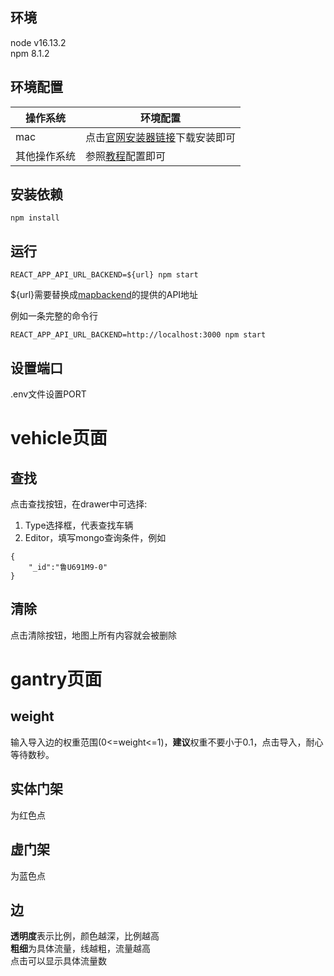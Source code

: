 ## 环境
node v16.13.2  
npm 8.1.2

## 环境配置
|  操作系统   | 环境配置  |
|  -  | -  |
| mac  | 点击[官网安装器链接](https://nodejs.org/dist/v16.13.2/node-v16.13.2.pkg)下载安装即可 |
| 其他操作系统  | 参照[教程](https://www.runoob.com/nodejs/nodejs-install-setup.html)配置即可 |

## 安装依赖
```
npm install
```
## 运行
```
REACT_APP_API_URL_BACKEND=${url} npm start
```
${url}需要替换成[mapbackend](https://github.com/NoBugzzZ/mapbackend)的提供的API地址

例如一条完整的命令行
```
REACT_APP_API_URL_BACKEND=http://localhost:3000 npm start
```

## 设置端口
.env文件设置PORT

# vehicle页面
## 查找
点击查找按钮，在drawer中可选择:  
1. Type选择框，代表查找车辆
2. Editor，填写mongo查询条件，例如
```
{
    "_id":"鲁U691M9-0"
}
```

## 清除
点击清除按钮，地图上所有内容就会被删除

# gantry页面


## weight
输入导入边的权重范围(0<=weight<=1)，**建议**权重不要小于0.1，点击导入，耐心等待数秒。

## 实体门架
为红色点

## 虚门架
为蓝色点

## 边
**透明度**表示比例，颜色越深，比例越高  
**粗细**为具体流量，线越粗，流量越高  
点击可以显示具体流量数
